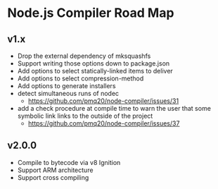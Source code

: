 # Node.js Compiler Road Map

## v1.x

- Drop the external dependency of mksquashfs
- Support writing those options down to package.json
- Add options to select statically-linked items to deliver
- Add options to select compression-method
- Add options to generate installers
- detect simultaneous runs of nodec
  - https://github.com/pmq20/node-compiler/issues/31
- add a check procedure at compile time to warn the user that some symbolic link links to the outside of the project
  - https://github.com/pmq20/node-compiler/issues/37

## v2.0.0

- Compile to bytecode via v8 Ignition
- Support ARM architecture
- Support cross compiling
